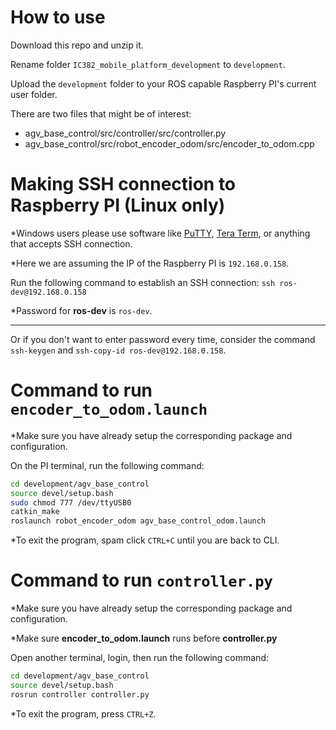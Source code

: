 # How to use

Download this repo and unzip it.

Rename folder `IC382_mobile_platform_development` to `development`.

Upload the `development` folder to your ROS capable Raspberry PI's current user folder.

There are two files that might be of interest:
 - agv_base_control/src/controller/src/controller.py
 - agv_base_control/src/robot_encoder_odom/src/encoder_to_odom.cpp

# Making SSH connection to Raspberry PI (Linux only)

*Windows users please use software like [PuTTY](https://www.putty.org/), [Tera Term](https://teratermproject.github.io/index-en.html), or anything that accepts SSH connection.

*Here we are assuming the IP of the Raspberry PI is `192.168.0.158`.

Run the following command to establish an SSH connection:
`ssh ros-dev@192.168.0.158`

*Password for **ros-dev** is `ros-dev`.

---

Or if you don't want to enter password every time, consider the command `ssh-keygen` and `ssh-copy-id ros-dev@192.168.0.158`.

# Command to run `encoder_to_odom.launch`

*Make sure you have already setup the corresponding package and configuration.

On the PI terminal, run the following command:
```bash
cd development/agv_base_control
source devel/setup.bash
sudo chmod 777 /dev/ttyUSB0
catkin_make
roslaunch robot_encoder_odom agv_base_control_odom.launch
```

*To exit the program, spam click `CTRL+C` until you are back to CLI.

# Command to run `controller.py`

*Make sure you have already setup the corresponding package and configuration.

*Make sure **encoder_to_odom.launch** runs before **controller.py**

Open another terminal, login, then run the following command:
```bash
cd development/agv_base_control
source devel/setup.bash
rosrun controller controller.py
```

*To exit the program, press `CTRL+Z`.